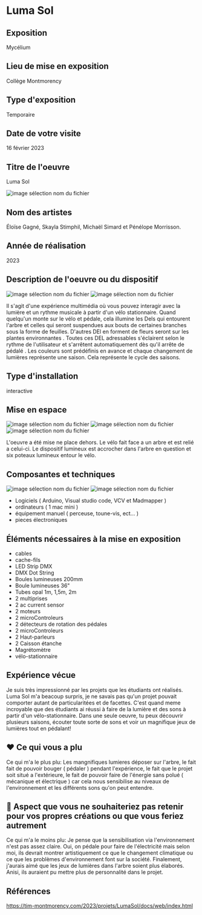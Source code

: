 # **Luma Sol**

## Exposition
Mycélium

## Lieu de mise en exposition
Collège Montmorency

## Type d'exposition
Temporaire

## Date de votre visite
16 février 2023

## Titre de l'oeuvre
Luma Sol

![image sélection nom du fichier](media/lumasol_photo_03.jpg)

## Nom des artistes
Éloïse Gagné, Skayla Stimphil, Michaël Simard et Pénélope Morrisson.

## Année de réalisation
2023

## Description de l'oeuvre ou du dispositif
![image sélection nom du fichier](media/lumasol_photo_02.png)
![image sélection nom du fichier](media/lumasol_photo_02.png)

Il s'agit d'une expérience multimédia où vous pouvez interagir avec la lumière et un rythme musicale à partir d'un vélo stationnaire. Quand quelqu'un monte sur le vélo et pédale, cela illumine les Dels qui entourent l'arbre et celles qui seront suspendues aux bouts de certaines branches sous la forme de feuilles. D'autres DEl en forment de fleurs seront sur les plantes environnantes . Toutes ces DEL adressables s'éclairent selon le rythme de l'utilisateur et s'arrêtent automatiquement dès qu'il arrête de pédalé . Les couleurs sont prédéfinis en avance et chaque changement de lumières représente une saison. Cela représente le cycle des saisons.

## Type d'installation
interactive

## Mise en espace
![image sélection nom du fichier](media/lumasol_photo_croquis.png)
![image sélection nom du fichier](media/luminasol_photo_04.jpg)
![image sélection nom du fichier](media/luminasol_photo_05.png)

L'oeuvre a été mise ne place dehors. Le vélo fait face a un arbre et est relié a celui-ci. Le dispositif lumineux est accrocher dans l'arbre en question et six poteaux lumineux entour le vélo.

## Composantes et techniques
![image sélection nom du fichier](media/lumasol_photo_technique_01.png)
![image sélection nom du fichier](media/lumasol_photo_technique_02.png)
- Logiciels ( Arduino, Visual studio code, VCV et Madmapper )
- ordinateurs ( 1 mac mini )
- équipement manuel ( perceuse, toune-vis, ect... )
- pieces électroniques

## Éléments nécessaires à la mise en exposition
- cables
- cache-fils
- LED Strip DMX
- DMX Dot String
- Boules lumineuses 200mm
- Boule lumineuses 36"
- Tubes opal 1m, 1,5m, 2m
- 2 multiprises
- 2 ac current sensor
- 2 moteurs
- 2 microControleurs
- 2 détecteurs de rotation des pédales
- 2 microControleurs
- 2 Haut-parleurs
- 2 Caisson étanche
- Magrétomètre
- vélo-stationnaire

## Expérience vécue
Je suis très impressionné par les projets que les étudiants ont réalisés. Luma Sol m'a beacoup surpris, je ne savais pas qu'un projet pouvait comporter autant de particularitées et de facettes. C'est quand meme incroyable que des étudiants ai réussi à faire de la lumière et des sons à partir d'un vélo-stationnaire. Dans une seule oeuvre, tu peux découvrir plusieurs saisons, écouter toute sorte de sons et voir un magnifique jeux de lumières tout en pédalant! 

## ❤️ Ce qui vous a plu
Ce qui m'a le plus plu: Les mangnifiques lumieres déposer sur l'arbre, le fait fait de pouvoir bouger ( pédaler ) pendant l'expérience, le fait que le projet soit situé a l'extérieure, le fait de pouvoir faire de l'énergie sans polué ( mécanique et électrique ) car cela nous sensibilise au niveaux de l'environnement et les différents sons qu'on peut entendre.

## 🤔 Aspect que vous ne souhaiteriez pas retenir pour vos propres créations ou que vous feriez autrement
Ce qui m'a le moins plu: Je pense que la sensibilisation via l'environnement n'est pas assez claire. Oui, on pédale pour faire de l'électricité mais selon moi, ils devrait montrer artistiquement ce que le changement climatique ou ce que les problèmes d'environnement font sur la société. Finalement, j'aurais aimé que les jeux de lumières dans l'arbre soient plus élaborés. Anisi, ils auraient pu mettre plus de personnalité dans le projet.

## Références
https://tim-montmorency.com/2023/projets/LumaSol/docs/web/index.html

